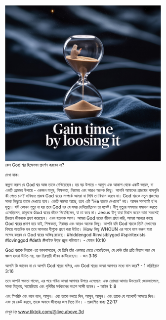 ![Video cover image](../cover.jpeg)
কেন God শ্বর হিমেলফা প্রদর্শন করবেন না?

দেখা যাক।

কল্পনা করুন যে God শ্বর আজ তাকে দেখিয়েছেন।
হয় বড় উপায়ে - আগুন এবং আকাশ থেকে একটি ভয়েস,
বা একটি প্রেমময় উপায়ে - একজন মানুষ, শিক্ষকতা, নিরাময় এবং আরও অনেক কিছু।
আপনি আমাদের প্রজন্মের পাসগুলি কী পেতে চান?
ভবিষ্যত প্রজন্ম God শ্বরের সম্পর্কে আমরা যা লিখি তা বিশ্বাস করবে না।
God শ্বরকে নতুন প্রজন্মের সমস্ত কিছুতে তাকে দেখাতে হবে।
একটি সমস্যা আছে, তবে এটি "He শ্বরকে দেখানো" নয়।
আসল সমস্যাটি হ'ল মৃত্যু।
যদি কোনও মৃত্যু না হয় তবে God শ্বর যে সময় দেখিয়েছিলেন তা যথেষ্ট।
যীশু মৃত্যুর সমস্যার সমাধান করতে এসেছিলেন, মানুষকে God শ্বরের জীবন দিয়েছিলেন, যা তা করে না। Jesus যীশু যারা বিশ্বাস করেন তারা সকলেই চিরন্তন জীবনকে গ্রহণ করেছেন।
এখন হতবাক অংশ।
আমরা God শ্বরের জীবন গ্রহণ করি, আমরা অন্যের কাছে God শ্বরের প্রমাণ হয়ে যাই, শিক্ষকতা, নিরাময় এবং আরও অনেক কিছু।
আপনি যদি God শ্বরকে তিনি দেখানোর বিষয়ে আন্তরিক হন তবে আপনার যীশুকে গ্রহণ করা উচিত। How কিছু WHOUN এর সাথে ভাগ করুন যারা সন্দেহ করেন যে God শ্বরের অস্তিত্ব রয়েছে।
#hiddengod #invisiblygod #spiritexists #lovinggod #deth #লাইফ উল্লম্ব প্রচুর পরিমাণে। - যোহন 10:10

God শ্বরকে বিশ্বকে এত ভালবাসতেন, যে তিনি তাঁর একমাত্র যেতে পেরেছিলেন, যে কেউ তাঁর প্রতি বিশ্বাস করে সে ধ্বংস হওয়া উচিত নয়, বরং চিরস্থায়ী জীবন কাটিয়েছেন। - জন 3:16


আপনি কি জানেন না যে আপনি God শ্বরের মন্দির, এবং God শ্বরের আত্মা আপনার মধ্যে বাস করে? - 1 করিন্থিয়ান 3:16


তবে আপনি ক্ষমতা পাবেন, এর পরে পবিত্র আত্মা আপনার উপরে এসেছেন: এবং তোমরা আমার উভয়েরই জেরুজালেমে, সমস্ত যিহূদায়, সামেরিয়ায় এবং পৃথিবীর সর্বকালের অংশে সাক্ষী হবেন। - আইন 1: 8

এবং স্পিরিট এবং কনে বলে, আসুন। এবং তাকে বলতে দিন, আসুন, আসুন। এবং তাকে যে অ্যাথার্স্ট আসতে দিন। এবং যে কেউ করবে, তাকে অবাধে জীবনের জল নিতে দিন। - প্রকাশিত বাক্য 22:17

দেখুন ie www.tiktok.com/@live.above.3d















